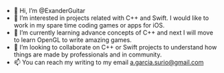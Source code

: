 - 👋 Hi, I’m @ExanderGuitar
- 👀 I’m interested in projects related with C++ and Swift. I would like to work in my spare time coding games or apps for iOS.
- 🌱 I’m currently learning advance concepts of C++ and next I will move to learn OpenGL to write amazing games.
- 💞️ I’m looking to collaborate on C++ or Swift projects to understand how things are made by professionals and in community.
- 📫 You can reach my writing to my email a.garcia.surio@gmail.com

<!---
ExanderGuitar/ExanderGuitar is a ✨ special ✨ repository because its `README.md` (this file) appears on your GitHub profile.
You can click the Preview link to take a look at your changes.
--->
